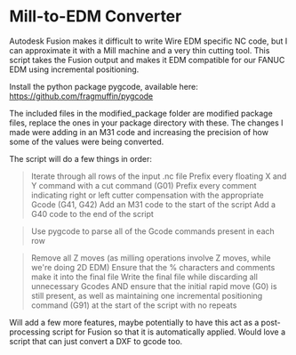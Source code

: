 # Mill-to-EDM Converter
Autodesk Fusion makes it difficult to write Wire EDM specific NC code, but I can approximate it with a Mill machine and a very thin cutting tool. This script takes the Fusion output and makes it EDM compatible for our FANUC EDM using incremental positioning.

Install the python package pygcode, available here: https://github.com/fragmuffin/pygcode

The included files in the modified_package folder are modified package files, replace the ones in your package directory with these. The changes I made were adding in an M31 code and increasing the precision of how some of the values were being converted.

The script will do a few things in order:

>Iterate through all rows of the input .nc file
>Prefix every floating X and Y command with a cut command (G01)
>Prefix every comment indicating right or left cutter compensation with the appropriate Gcode (G41, G42)
>Add an M31 code to the start of the script
>Add a G40 code to the end of the script

>Use pygcode to parse all of the Gcode commands present in each row

>Remove all Z moves (as milling operations involve Z moves, while we're doing 2D EDM)
>Ensure that the % characters and comments make it into the final file
>Write the final file while discarding all unnecessary Gcodes
>AND ensure that the initial rapid move (G0) is still present, as well as maintaining one incremental positioning command (G91) at the start of the script with no repeats

Will add a few more features, maybe potentially to have this act as a post-processing script for Fusion so that it is automatically applied. Would love a script that can just convert a DXF to gcode too.

